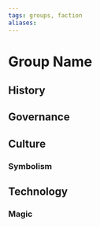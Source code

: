 ```yaml
---
tags: groups, faction
aliases:
---
```


# Group Name
## History
## Governance
## Culture
### Symbolism
## Technology
### Magic